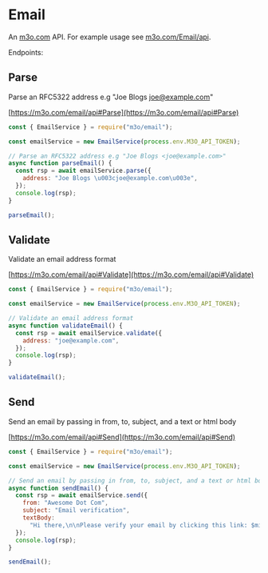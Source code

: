 # Email

An [m3o.com](https://m3o.com) API. For example usage see [m3o.com/Email/api](https://m3o.com/Email/api).

Endpoints:

## Parse

Parse an RFC5322 address e.g "Joe Blogs <joe@example.com>"

[https://m3o.com/email/api#Parse](https://m3o.com/email/api#Parse)

```js
const { EmailService } = require("m3o/email");

const emailService = new EmailService(process.env.M3O_API_TOKEN);

// Parse an RFC5322 address e.g "Joe Blogs <joe@example.com>"
async function parseEmail() {
  const rsp = await emailService.parse({
    address: "Joe Blogs \u003cjoe@example.com\u003e",
  });
  console.log(rsp);
}

parseEmail();
```

## Validate

Validate an email address format

[https://m3o.com/email/api#Validate](https://m3o.com/email/api#Validate)

```js
const { EmailService } = require("m3o/email");

const emailService = new EmailService(process.env.M3O_API_TOKEN);

// Validate an email address format
async function validateEmail() {
  const rsp = await emailService.validate({
    address: "joe@example.com",
  });
  console.log(rsp);
}

validateEmail();
```

## Send

Send an email by passing in from, to, subject, and a text or html body

[https://m3o.com/email/api#Send](https://m3o.com/email/api#Send)

```js
const { EmailService } = require("m3o/email");

const emailService = new EmailService(process.env.M3O_API_TOKEN);

// Send an email by passing in from, to, subject, and a text or html body
async function sendEmail() {
  const rsp = await emailService.send({
    from: "Awesome Dot Com",
    subject: "Email verification",
    textBody:
      "Hi there,\n\nPlease verify your email by clicking this link: $micro_verification_link",
  });
  console.log(rsp);
}

sendEmail();
```
